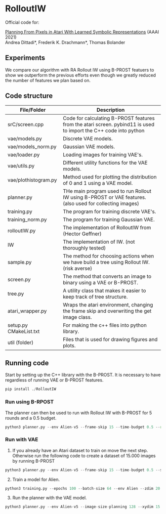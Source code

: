 # RolloutIW

Official code for:

[Planning From Pixels in Atari With Learned Symbolic Representations](https://arxiv.org/abs/2012.09126) (AAAI 2021)<br/>
Andrea Dittadi\*, Frederik K. Drachmann\*, Thomas Bolander


## Experiments

We compare our algorithm with RA Rollout IW using B-PROST featuers to show we outperform the previous efforts even though we greatly reduced the number of features we plan based on.

## Code structure
|File/Folder    | Description             |
|--------------|--------------------------|
|srC/screen.cpp|Code for calculating B-PROST features from the atari screen. pybind11 is used to import the C++ code into python|
|vae/models.py | Discrete VAE models.|
|vae/models_norm.py | Gaussian VAE models.|
| vae/loader.py | Loading images for training VAE's. |
| vae/utils.py | Different utility functions for the VAE models.|
| vae/plothistogram.py | Method used for plotting the distribution of 0 and 1 using a VAE model. |
| planner.py | THe main program used to run Rollout IW using B-PROST or VAE features. (also used for collecting images)|
| training.py | The program for training discrete VAE's.|
| training_norm.py | The program for training Gaussian VAE.|
| rolloutIW.py | The implementation of RolloutIW from (Hector Geffner) |
| IW | The implementation of IW. (not thoroughly tested) |
| sample.py | The method for choosing actions when we have build a tree using Rollout IW. (risk averse) |
| screen.py | The method that converts an image to binary using a VAE or B-PROST. |
| tree.py | A utility class that makes it easier to keep track of tree structure. |
| atari_wrapper.py | Wraps the atari environment, changing the frame skip and overwriting the get image class. |
| setup.py CMakeList.txt | For making the c++ files into python library. |
| util (folder) | Files that is used for drawing figures and plots. |


## Running code

Start by setting up the C++ library with the B-PROST. It is necessary to have regardless of running VAE or B-PROST features.

```python
pip install ./RolloutIW
```

### Run using B-RPOST

The planner can then be used to run with Rollout IW with B-PROST for 5 rounds and a 0.5 budget.

```python
python3 planner.py --env Alien-v5 --frame-skip 15 --time-budget 0.5 --round 5
```


### Run with VAE

1. If you already have an Atari dataset to train on move the next step. Otherwise run the following code to create a dataset of 15.000 images by running B-PROST

```python
python3 planner.py --env Alien-v5 --frame-skip 15 --time-budget 0.5 --save-images True
```

2. Train a model for Alien.

```python
python3 training.py --epochs 100 --batch-size 64 --env Alien --zdim 20 --sigma 1 --beta 0.0001 --image-training-size 128 --temp 0.5 --file-naming color_images --loss BCE --kernel-size 15 --seed 1
```

3. Run the planner with the VAE model.

```python
python3 planner.py --env Alien-v5 --image-size-planning 128 --xydim 15 --model-name {path to model} --test-round-of-model True --features model --zdim 20 --time-budget 0.5 --rounds-to-run 5
```


